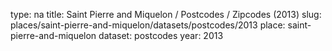 type: na
title: Saint Pierre and Miquelon / Postcodes / Zipcodes (2013)
slug: places/saint-pierre-and-miquelon/datasets/postcodes/2013
place: saint-pierre-and-miquelon
dataset: postcodes
year: 2013
